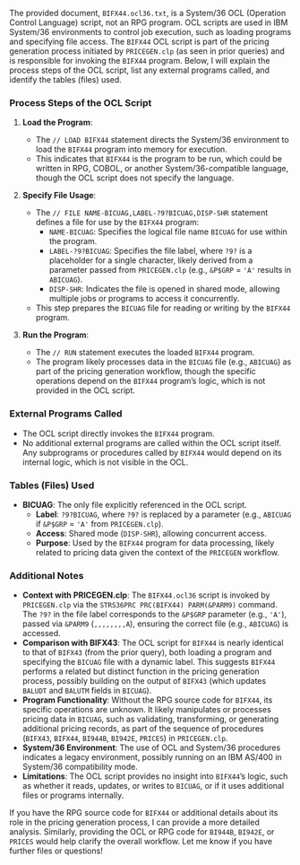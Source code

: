 The provided document, `BIFX44.ocl36.txt`, is a System/36 OCL (Operation Control Language) script, not an RPG program. OCL scripts are used in IBM System/36 environments to control job execution, such as loading programs and specifying file access. The `BIFX44` OCL script is part of the pricing generation process initiated by `PRICEGEN.clp` (as seen in prior queries) and is responsible for invoking the `BIFX44` program. Below, I will explain the process steps of the OCL script, list any external programs called, and identify the tables (files) used.

### Process Steps of the OCL Script

1. **Load the Program**:
   - The `// LOAD BIFX44` statement directs the System/36 environment to load the `BIFX44` program into memory for execution.
   - This indicates that `BIFX44` is the program to be run, which could be written in RPG, COBOL, or another System/36-compatible language, though the OCL script does not specify the language.

2. **Specify File Usage**:
   - The `// FILE NAME-BICUAG,LABEL-?9?BICUAG,DISP-SHR` statement defines a file for use by the `BIFX44` program:
     - `NAME-BICUAG`: Specifies the logical file name `BICUAG` for use within the program.
     - `LABEL-?9?BICUAG`: Specifies the file label, where `?9?` is a placeholder for a single character, likely derived from a parameter passed from `PRICEGEN.clp` (e.g., `&P$GRP` = `'A'` results in `ABICUAG`).
     - `DISP-SHR`: Indicates the file is opened in shared mode, allowing multiple jobs or programs to access it concurrently.
   - This step prepares the `BICUAG` file for reading or writing by the `BIFX44` program.

3. **Run the Program**:
   - The `// RUN` statement executes the loaded `BIFX44` program.
   - The program likely processes data in the `BICUAG` file (e.g., `ABICUAG`) as part of the pricing generation workflow, though the specific operations depend on the `BIFX44` program’s logic, which is not provided in the OCL script.

### External Programs Called

- The OCL script directly invokes the `BIFX44` program.
- No additional external programs are called within the OCL script itself. Any subprograms or procedures called by `BIFX44` would depend on its internal logic, which is not visible in the OCL.

### Tables (Files) Used

- **BICUAG**: The only file explicitly referenced in the OCL script.
  - **Label**: `?9?BICUAG`, where `?9?` is replaced by a parameter (e.g., `ABICUAG` if `&P$GRP` = `'A'` from `PRICEGEN.clp`).
  - **Access**: Shared mode (`DISP-SHR`), allowing concurrent access.
  - **Purpose**: Used by the `BIFX44` program for data processing, likely related to pricing data given the context of the `PRICEGEN` workflow.

### Additional Notes

- **Context with PRICEGEN.clp**: The `BIFX44.ocl36` script is invoked by `PRICEGEN.clp` via the `STRS36PRC PRC(BIFX44) PARM(&PARM9)` command. The `?9?` in the file label corresponds to the `&P$GRP` parameter (e.g., `'A'`), passed via `&PARM9` (`,,,,,,,,A`), ensuring the correct file (e.g., `ABICUAG`) is accessed.
- **Comparison with BIFX43**: The OCL script for `BIFX44` is nearly identical to that of `BIFX43` (from the prior query), both loading a program and specifying the `BICUAG` file with a dynamic label. This suggests `BIFX44` performs a related but distinct function in the pricing generation process, possibly building on the output of `BIFX43` (which updates `BALUDT` and `BALUTM` fields in `BICUAG`).
- **Program Functionality**: Without the RPG source code for `BIFX44`, its specific operations are unknown. It likely manipulates or processes pricing data in `BICUAG`, such as validating, transforming, or generating additional pricing records, as part of the sequence of procedures (`BIFX43`, `BIFX44`, `BI944B`, `BI942E`, `PRICES`) in `PRICEGEN.clp`.
- **System/36 Environment**: The use of OCL and System/36 procedures indicates a legacy environment, possibly running on an IBM AS/400 in System/36 compatibility mode.
- **Limitations**: The OCL script provides no insight into `BIFX44`’s logic, such as whether it reads, updates, or writes to `BICUAG`, or if it uses additional files or programs internally.

If you have the RPG source code for `BIFX44` or additional details about its role in the pricing generation process, I can provide a more detailed analysis. Similarly, providing the OCL or RPG code for `BI944B`, `BI942E`, or `PRICES` would help clarify the overall workflow. Let me know if you have further files or questions!